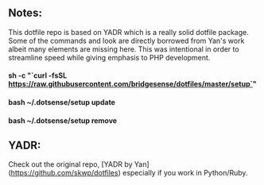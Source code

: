 Notes:
---
This dotfile repo is based on YADR which is a really solid dotfile package.
Some of the commands and look are directly borrowed from Yan's work albeit
many elements are missing here. This was intentional in order to streamline
speed while giving emphasis to PHP development.

#### sh -c "\`curl -fsSL https://raw.githubusercontent.com/bridgesense/dotfiles/master/setup`"

#### bash ~/.dotsense/setup update

#### bash ~/.dotsense/setup remove

YADR:
---
Check out the original repo, [YADR by Yan] (https://github.com/skwp/dotfiles) especially if you work in Python/Ruby.
 

